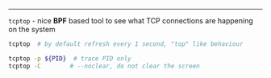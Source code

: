 ---

`tcptop` - nice **BPF** based tool to see what TCP connections are happening
           on the system

```sh
tcptop  # by default refresh every 1 second, "top" like behaviour

tcptop -p ${PID}  # trace PID only
tcptop -C        # --noclear, do not clear the screen
```
